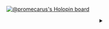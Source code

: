 [![@promecarus's Holopin board](https://holopin.me/promecarus)](https://holopin.io/@promecarus)

<div align="center">
<details><summary></summary>We're no strangers to love<br>You know the rules and so do I (do I)<br>A full commitment's what I'm thinking of<br>You wouldn't get this from any other guy
<details><summary></summary>I just wanna tell you how I'm feeling<br>Gotta make you understand
<details><summary></summary>Never gonna give you up<br>Never gonna let you down<br>Never gonna run around and desert you<br>Never gonna make you cry<br>Never gonna say goodbye<br>Never gonna tell a lie and hurt you
<details><summary></summary>We've known each other for so long<br>Your heart's been aching, but you're too shy to say it (say it)<br>Inside, we both know what's been going on (going on)<br>We know the game and we're gonna play it
<details><summary></summary>And if you ask me how I'm feeling<br>Don't tell me you're too blind to see
<details><summary></summary>Never gonna give you up<br>Never gonna let you down<br>Never gonna run around and desert you<br>Never gonna make you cry<br>Never gonna say goodbye<br>Never gonna tell a lie and hurt you
<details><summary></summary>Never gonna give you up<br>Never gonna let you down<br>Never gonna run around and desert you<br>Never gonna make you cry<br>Never gonna say goodbye<br>Never gonna tell a lie and hurt you
<details><summary></summary>We've known each other for so long<br>Your heart's been aching, but you're too shy to say it (to say it)<br>Inside, we both know what's been going on (going on)<br>We know the game and we're gonna play it
<details><summary></summary>I just wanna tell you how I'm feeling<br>Gotta make you understand
<details><summary></summary>Never gonna give you up<br>Never gonna let you down<br>Never gonna run around and desert you<br>Never gonna make you cry<br>Never gonna say goodbye<br>Never gonna tell a lie and hurt you
<details><summary></summary>Never gonna give you up<br>Never gonna let you down<br>Never gonna run around and desert you<br>Never gonna make you cry<br>Never gonna say goodbye<br>Never gonna tell a lie and hurt you
<details><summary></summary>Never gonna give you up<br>Never gonna let you down<br>Never gonna run around and desert you<br>Never gonna make you cry<br>Never gonna say goodbye<br>Never gonna tell a lie and hurt you
